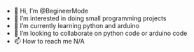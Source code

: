 - 👋 Hi, I’m @BegineerMode
- 👀 I’m interested in doing small programming projects
- 🌱 I’m currently learning python and arduino
- 💞️ I’m looking to collaborate on python code or arduino code
- 📫 How to reach me N/A

<!---
BegineerMode/BegineerMode is a ✨ special ✨ repository because its `README.md` (this file) appears on your GitHub profile.
You can click the Preview link to take a look at your changes.
--->
